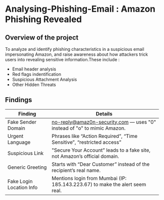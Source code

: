 # Analysing-Phishing-Email : Amazon Phishing Revealed
## Overview of the project

To analyze and identify phishing characteristics in a suspicious email impersonating Amazon, and raise awareness about how attackers trick users into revealing sensitive information.These include :
-  Email header analysis
-  Red flags indentification
-  Suspicious Attachment Analysis
-  Other Hidden Threats

## Findings
| Finding                 | Details                                                                      | 
|-------------------------|------------------------------------------------------------------------------|
| Fake Sender Domain      | no-reply@amaz0n-security.com — uses "0" instead of "o" to mimic Amazon.      |
| Urgent Language         | Phrases like “Action Required”, “Time Sensitive”, “restricted access”        |           
|Suspicious Link          | "Secure Your Account” leads to a fake site, not Amazon’s official domain.    |
| Generic Greeting        | Starts with “Dear Customer” instead of the recipient’s real name.            | 
|Fake Login Location Info |Mentions login from Mumbai (IP: 185.143.223.67) to make the alert seem real.  | 

